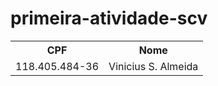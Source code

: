 # primeira-atividade-scv

<table>
  <tr>
    <th>CPF</th>
    <th>Nome</th>
  </tr>
  <tr>
	<td>118.405.484-36</td>
	<td>Vinicius S. Almeida</td>
  </tr>
</table>
